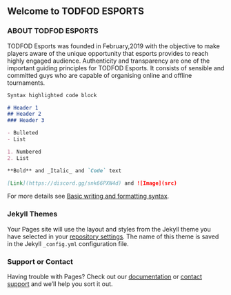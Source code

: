 ## Welcome to TODFOD ESPORTS



### ABOUT TODFOD ESPORTS

TODFOD Esports was founded in February,2019 with the objective to make players aware of the unique opportunity that esports provides to reach highly engaged audience. Authenticity and transparency are one of the important guiding principles for TODFOD Esports. It consists of sensible and committed guys who are capable of organising online and offline tournaments. 
```markdown
Syntax highlighted code block

# Header 1
## Header 2
### Header 3

- Bulleted
- List

1. Numbered
2. List

**Bold** and _Italic_ and `Code` text

[Link](https://discord.gg/snk66PXN4d) and ![Image](src)
```

For more details see [Basic writing and formatting syntax](https://docs.github.com/en/github/writing-on-github/getting-started-with-writing-and-formatting-on-github/basic-writing-and-formatting-syntax).

### Jekyll Themes

Your Pages site will use the layout and styles from the Jekyll theme you have selected in your [repository settings](https://github.com/todfodYUVRAJ/todfodesport/settings/pages). The name of this theme is saved in the Jekyll `_config.yml` configuration file.

### Support or Contact

Having trouble with Pages? Check out our [documentation](https://docs.github.com/categories/github-pages-basics/) or [contact support](https://support.github.com/contact) and we’ll help you sort it out.
